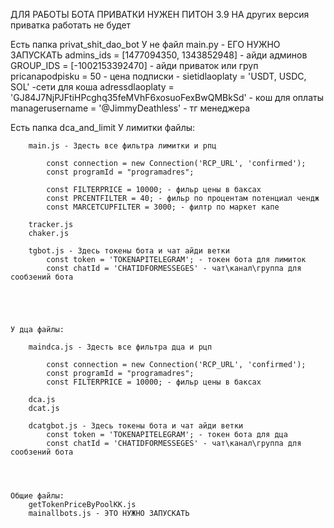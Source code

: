 ДЛЯ РАБОТЫ БОТА ПРИВАТКИ НУЖЕН ПИТОН 3.9
НА других версия приватка работать не будет




Есть папка privat_shit_dao_bot
    У не файл main.py - ЕГО НУЖНО ЗАПУСКАТЬ
        admins_ids = [1477094350, 1343852948] - айди админов
        GROUP_IDS = [-1002153392470] - айди приваток или груп
        pricanapodpisku = 50 - цена подписки - 
        sietidlaoplaty = 'USDT, USDC, SOL' -сети для коша
        adressdlaoplaty = 'GJ84J7NjPJFtiHPcghq35feMVhF6xosuoFexBwQMBkSd' - кош для оплаты
        managerusername = '@JimmyDeathless' - тг менеджера


Есть папка dca_and_limit
    У лимитки файлы:

        main.js - Здесть все фильтра лимитки и рпц

            const connection = new Connection('RCP_URL', 'confirmed');
            const programId = "programadres";

            const FILTERPRICE = 10000; - фильр цены в баксах
            const PRCENTFILTER = 40; - фильр по процентам потенциал чендж
            const MARCETCUPFILTER = 3000; - филтр по маркет капе

        tracker.js
        chaker.js

        tgbot.js - Здесь токены бота и чат айди ветки
            const token = 'TOKENAPITELEGRAM'; - токен бота для лимиток
            const chatId = 'CHATIDFORMESSEGES' - чат\канал\группа для сообзений бота





    У дца файлы:

        maindca.js - Здесть все фильтра дца и рцп

            const connection = new Connection('RCP_URL', 'confirmed');
            const programId = "programadres";
            const FILTERPRICE = 10000; - фильр цены в баксах

        dca.js
        dcat.js

        dcatgbot.js - Здесь токены бота и чат айди ветки
            const token = 'TOKENAPITELEGRAM'; - токен бота для дца
            const chatId = 'CHATIDFORMESSEGES' - чат\канал\группа для сообзений бота




    Общие файлы:
        getTokenPriceByPoolKK.js
        mainallbots.js - ЭТО НУЖНО ЗАПУСКАТЬ
